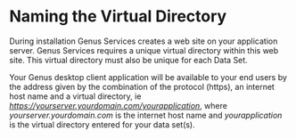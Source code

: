 # Naming the Virtual Directory

During installation Genus Services creates a web site on your application server. Genus Services requires a unique virtual directory within this web site. This virtual directory must also be unique for each Data Set.

Your Genus desktop client application will be available to your end users by the address given by the combination of the protocol (https), an internet host name and a virtual directory, ie _https://yourserver.yourdomain.com/yourapplication_, where _yourserver.yourdomain.com_ is the internet host name and _yourapplication_ is the virtual directory entered for your data set(s).